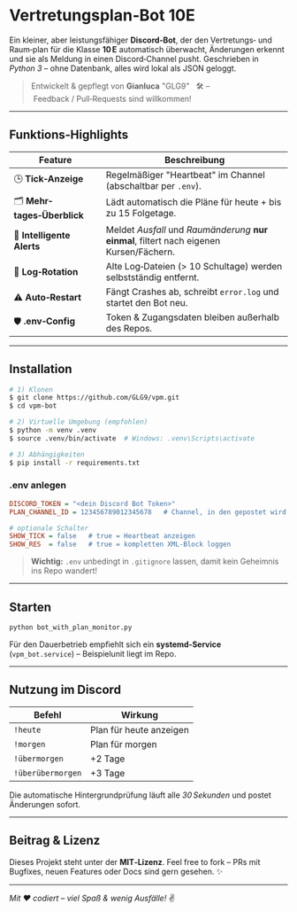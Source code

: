 # Vertretungsplan‑Bot 10E

Ein kleiner, aber leistungsfähiger **Discord‑Bot**, der den Vertretungs‑ und Raum‑plan für die Klasse **10 E** automatisch überwacht, Änderungen erkennt und sie als Meldung in einen Discord‑Channel pusht. Geschrieben in *Python 3* – ohne Datenbank, alles wird lokal als JSON geloggt.

> Entwickelt & gepflegt von **Gianluca** "GLG9"   🛠️  – Feedback / Pull‑Requests sind willkommen!

---

## Funktions‑Highlights

| Feature                      | Beschreibung                                                                              |
| ---------------------------- | ----------------------------------------------------------------------------------------- |
| 🕒 **Tick‑Anzeige**          | Regelmäßiger "Heartbeat" im Channel (abschaltbar per `.env`).                             |
| 🗂️ **Mehr­tages‑Überblick** | Lädt automatisch die Pläne für heute + bis zu 15 Folgetage.                                |
| 🔔 **Intelligente Alerts**   | Meldet *Ausfall* und *Raum­änderung* **nur einmal**, filtert nach eigenen Kursen/Fächern. |
| 🧹 **Log‑Rotation**          | Alte Log‑Dateien (> 10 Schul­tage) werden selbst­ständig entfernt.                        |
| ⚠️ **Auto‑Restart**          | Fängt Crashes ab, schreibt `error.log` und startet den Bot neu.                           |
| 🛡️ **.env‑Config**          | Token & Zugangsdaten bleiben außerhalb des Repos.                                         |

---

## Installation

```bash
# 1) Klonen
$ git clone https://github.com/GLG9/vpm.git
$ cd vpm-bot

# 2) Virtuelle Umgebung (empfohlen)
$ python -m venv .venv
$ source .venv/bin/activate  # Windows: .venv\Scripts\activate

# 3) Abhängigkeiten
$ pip install -r requirements.txt
```

### .env anlegen

```ini
DISCORD_TOKEN = "<dein Discord Bot Token>"
PLAN_CHANNEL_ID = 123456789012345678   # Channel, in den gepostet wird

# optionale Schalter
SHOW_TICK = false   # true = Heartbeat anzeigen
SHOW_RES  = false   # true = kompletten XML‑Block loggen
```

> **Wichtig:**  `.env` unbedingt in `.gitignore` lassen, damit kein Geheimnis ins Repo wandert!

---

## Starten

```bash
python bot_with_plan_monitor.py
```

Für den Dauerbetrieb empfiehlt sich ein **systemd‑Service** (`vpm_bot.service`) – Beispiel­unit liegt im Repo.

---

## Nutzung im Discord

| Befehl            | Wirkung                 |
| ----------------- | ----------------------- |
| `!heute`          | Plan für heute anzeigen |
| `!morgen`         | Plan für morgen         |
| `!übermorgen`     | +2 Tage                 |
| `!überübermorgen` | +3 Tage                 |

Die automatische Hintergrundprüfung läuft alle *30 Sekunden* und postet Änderungen sofort.

---

## Beitrag & Lizenz

Dieses Projekt steht unter der **MIT‑Lizenz**. Feel free to fork – PRs mit Bugfixes, neuen Features oder Docs sind gern gesehen. ✨

---

*Mit ❤️ codiert – viel Spaß & wenig Ausfälle!* ✌️
